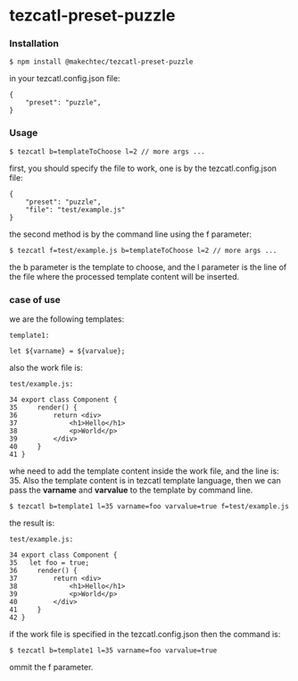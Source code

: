 # tezcatl-preset-puzzle #

### Installation ###

    $ npm install @makechtec/tezcatl-preset-puzzle

in your tezcatl.config.json file:

    {
        "preset": "puzzle",
    }

### Usage ###

    $ tezcatl b=templateToChoose l=2 // more args ...

first, you should specify the file to work, one is by the tezcatl.config.json file:

    {
        "preset": "puzzle",
        "file": "test/example.js"
    }

the second method is by the command line using the f parameter:

    $ tezcatl f=test/example.js b=templateToChoose l=2 // more args ...

the b parameter is the template to choose, and the l parameter is the line of the file where the processed template content will be inserted.

### case of use ###

we are the following templates:

    template1:

    let ${varname} = ${varvalue};

also the work file is:

    test/example.js:

    34 export class Component {
    35     render() {
    36         return <div>
    37             <h1>Hello</h1>
    38             <p>World</p>
    39         </div>
    40     }
    41 }

whe need to add the template content inside the work file, and the line is: 35. Also the template content is in tezcatl template language, then we can pass the __varname__ and __varvalue__ to the template by command line.

    $ tezcatl b=template1 l=35 varname=foo varvalue=true f=test/example.js

the result is:

    test/example.js:

    34 export class Component {
    35   let foo = true;
    36     render() {
    37         return <div>
    38             <h1>Hello</h1>
    39             <p>World</p>
    40         </div>
    41     }
    42 }

if the work file is specified in the tezcatl.config.json then the command is:

    $ tezcatl b=template1 l=35 varname=foo varvalue=true

ommit the f parameter.